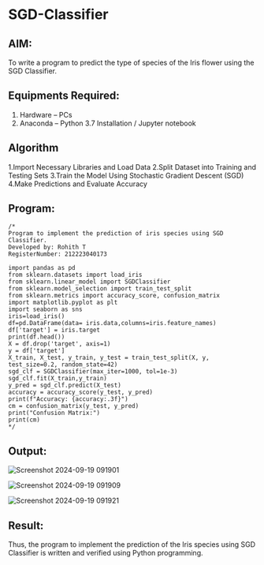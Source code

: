 # SGD-Classifier
## AIM:
To write a program to predict the type of species of the Iris flower using the SGD Classifier.

## Equipments Required:
1. Hardware – PCs
2. Anaconda – Python 3.7 Installation / Jupyter notebook

## Algorithm
1.Import Necessary Libraries and Load Data
2.Split Dataset into Training and Testing Sets
3.Train the Model Using Stochastic Gradient Descent (SGD)
4.Make Predictions and Evaluate Accuracy 

## Program:
```
/*
Program to implement the prediction of iris species using SGD Classifier.
Developed by: Rohith T
RegisterNumber: 212223040173

import pandas as pd
from sklearn.datasets import load_iris
from sklearn.linear_model import SGDClassifier
from sklearn.model_selection import train_test_split
from sklearn.metrics import accuracy_score, confusion_matrix
import matplotlib.pyplot as plt
import seaborn as sns
iris=load_iris()
df=pd.DataFrame(data= iris.data,columns=iris.feature_names)
df['target'] = iris.target
print(df.head())
X = df.drop('target', axis=1)
y = df['target']
X_train, X_test, y_train, y_test = train_test_split(X, y, test_size=0.2, random_state=42)
sgd_clf = SGDClassifier(max_iter=1000, tol=1e-3)
sgd_clf.fit(X_train,y_train)
y_pred = sgd_clf.predict(X_test)
accuracy = accuracy_score(y_test, y_pred)
print(f"Accuracy: {accuracy:.3f}")
cm = confusion_matrix(y_test, y_pred)
print("Confusion Matrix:")
print(cm)
*/
```

## Output:
![Screenshot 2024-09-19 091901](https://github.com/user-attachments/assets/8a89873e-dd91-4bbf-b918-7eabbec9bace)


![Screenshot 2024-09-19 091909](https://github.com/user-attachments/assets/760631b1-68bf-49fd-98d7-7614247ca2d6)


![Screenshot 2024-09-19 091921](https://github.com/user-attachments/assets/c4e13ce8-a4f0-4af9-9772-e2ed43ef5ac0)



## Result:
Thus, the program to implement the prediction of the Iris species using SGD Classifier is written and verified using Python programming.
